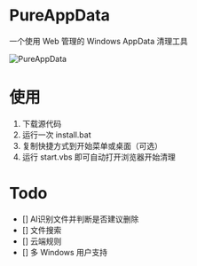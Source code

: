 # PureAppData
一个使用 Web 管理的 Windows AppData 清理工具

![PureAppData](https://github.com/user-attachments/assets/b288dc5e-c9d7-428a-9d9f-d1759c1ee919)

# 使用
1. 下载源代码
2. 运行一次 install.bat
3. 复制快捷方式到开始菜单或桌面（可选）
4. 运行 start.vbs 即可自动打开浏览器开始清理

# Todo
- [] AI识别文件并判断是否建议删除
- [] 文件搜索
- [] 云端规则
- [] 多 Windows 用户支持
